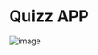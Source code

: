 # Quizz APP


![image](https://github.com/declick/Quizz-App/assets/36468501/d0322445-dd2c-4e6b-afc3-70a56c2f62d2)


